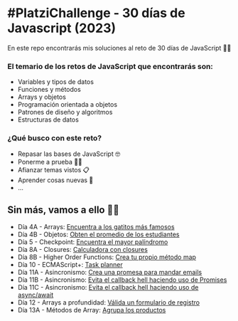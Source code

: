 # #PlatziChallenge - 30 días de Javascript (2023)

En este repo encontrarás mis soluciones al reto de 30 días de JavaScript 🕵🏻

### El temario de los retos de JavaScript que encontrarás son:

- Variables y tipos de datos
- Funciones y métodos
- Arrays y objetos
- Programación orientada a objetos
- Patrones de diseño y algoritmos
- Estructuras de datos

### ¿Qué busco con este reto?

- Repasar las bases de JavaScript 🤓
- Ponerme a prueba 🏋🏻
- Afianzar temas vistos 📋
- Aprender cosas nuevas 🌋
- ...

## Sin más, vamos a ello 💪🏻

- Día 4A - Arrays: [Encuentra a los gatitos más famosos](https://github.com/jnataliaramirez/PlatziChallenge-30-dias-de-JavaScript/tree/main/dia-4A)
- Día 4B - Objetos: [Obten el promedio de los estudiantes](https://github.com/jnataliaramirez/PlatziChallenge-30-dias-de-JavaScript/tree/main/dia-4B)
- Día 5 - Checkpoint: [Encuentra el mayor palíndromo](https://github.com/jnataliaramirez/PlatziChallenge-30-dias-de-JavaScript/tree/main/dia-5)
- Día 8A - Closures: [Calculadora con closures](https://github.com/jnataliaramirez/PlatziChallenge-30-dias-de-JavaScript/tree/main/dia-8A)
- Día 8B - Higher Order Functions: [Crea tu propio método map](https://github.com/jnataliaramirez/PlatziChallenge-30-dias-de-JavaScript/tree/main/dia-8B)
- Día 10 - ECMAScript+: [Task planner](https://github.com/jnataliaramirez/PlatziChallenge-30-dias-de-JavaScript/tree/main/dia-10)
- Día 11A - Asincronismo: [Crea una promesa para mandar emails](https://github.com/jnataliaramirez/PlatziChallenge-30-dias-de-JavaScript/tree/main/dia-11A)
- Día 11B - Asincronismo: [Evita el callback hell haciendo uso de Promises](https://github.com/jnataliaramirez/PlatziChallenge-30-dias-de-JavaScript/tree/main/dia-11B)
- Día 11C - Asincronismo: [Evita el callback hell haciendo uso de async/await](https://github.com/jnataliaramirez/PlatziChallenge-30-dias-de-JavaScript/tree/main/dia-11C)
- Día 12 - Arrays a profundidad: [Válida un formulario de registro](https://github.com/jnataliaramirez/PlatziChallenge-30-dias-de-JavaScript/tree/main/dia-12)
- Día 13A - Métodos de Array: [Agrupa los productos](https://github.com/jnataliaramirez/PlatziChallenge-30-dias-de-JavaScript/tree/main/dia-13A)
